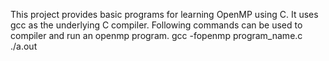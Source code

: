 This project provides basic programs for learning OpenMP using C. 
It uses gcc as the underlying C compiler. 
Following commands can be used to compiler and run an openmp program.
  gcc -fopenmp program_name.c
  ./a.out

